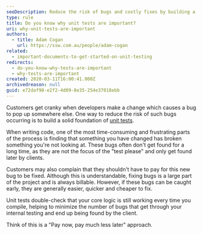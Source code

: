 ```yaml
---
seoDescription: Reduce the risk of bugs and costly fixes by building a solid foundation of unit tests, double-checking core logic with each compile.
type: rule
title: Do you know why unit tests are important?
uri: why-unit-tests-are-important
authors:
  - title: Adam Cogan
    url: https://ssw.com.au/people/adam-cogan
related:
  - important-documents-to-get-started-on-unit-testing
redirects:
  - do-you-know-why-tests-are-important
  - why-tests-are-important
created: 2020-03-11T16:00:41.000Z
archivedreason: null
guid: e72daf98-e2f2-4d09-8e35-254e37018ebb
---
```


Customers get cranky when developers make a change which causes a bug to pop up somewhere else. One way to reduce the risk of such bugs occurring is to build a solid foundation of [unit tests](https://en.wikipedia.org/wiki/Unit_testing).

<!--endintro-->

When writing code, one of the most time-consuming and frustrating parts of the process is finding that something you have changed has broken something you're not looking at. These bugs often don't get found for a long time, as they are not the focus of the "test please" and only get found later by clients.

Customers may also complain that they shouldn't have to pay for this new bug to be fixed. Although this is understandable, fixing bugs is a large part of the project and is always billable. However, if these bugs can be caught early, they are generally easier, quicker and cheaper to fix.

Unit tests double-check that your core logic is still working every time you compile, helping to minimize the number of bugs that get through your internal testing and end up being found by the client.

Think of this is a "Pay now, pay much less later" approach.
